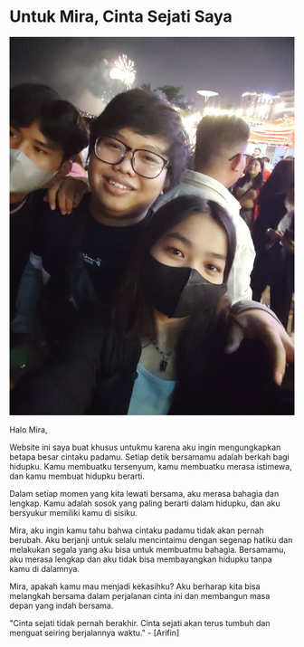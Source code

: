 </head>
<body>
  <div class="container">
    <h1>Untuk Mira, Cinta Sejati Saya</h1>
    <img src="IMG_20230101_000557.jpg" alt="Foto Arifin dan Mira">
    <p>Halo Mira,</p>
    <p>Website ini saya buat khusus untukmu karena aku ingin mengungkapkan betapa besar cintaku padamu. Setiap detik bersamamu adalah berkah bagi hidupku. Kamu membuatku tersenyum, kamu membuatku merasa istimewa, dan kamu membuat hidupku berarti.</p>
    <p>Dalam setiap momen yang kita lewati bersama, aku merasa bahagia dan lengkap. Kamu adalah sosok yang paling berarti dalam hidupku, dan aku bersyukur memiliki kamu di sisiku.</p>
    <p>Mira, aku ingin kamu tahu bahwa cintaku padamu tidak akan pernah berubah. Aku berjanji untuk selalu mencintaimu dengan segenap hatiku dan melakukan segala yang aku bisa untuk membuatmu bahagia. Bersamamu, aku merasa lengkap dan aku tidak bisa membayangkan hidupku tanpa kamu di dalamnya.</p>
    <p>Mira, apakah kamu mau menjadi kekasihku? Aku berharap kita bisa melangkah bersama dalam perjalanan cinta ini dan membangun masa depan yang indah bersama.</p>
    <p class="quote">"Cinta sejati tidak pernah berakhir. Cinta sejati akan terus tumbuh dan menguat seiring berjalannya waktu." - [Arifin]</p>
  </div>
</body>
</html>
